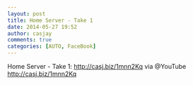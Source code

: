 ```yaml
---
layout: post
title: Home Server - Take 1
date: 2014-05-27 19:52
author: casjay
comments: true
categories: [AUTO, FaceBook]
---
```


Home Server - Take 1: <http://casj.biz/1mnn2Kq> via @YouTube <http://casj.biz/1mnn2Kq>  
